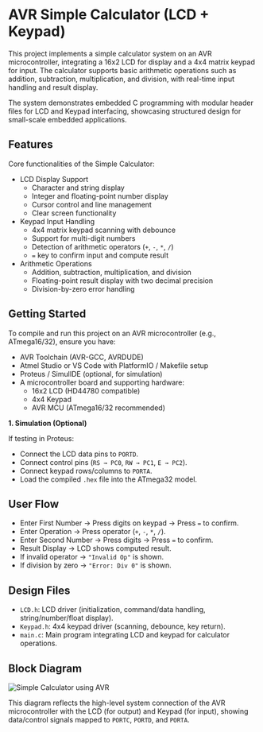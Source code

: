 
# AVR Simple Calculator (LCD + Keypad)

This project implements a simple calculator system on an AVR microcontroller, integrating a 16x2 LCD for display and a 4x4 matrix keypad for input. The calculator supports basic arithmetic operations such as addition, subtraction, multiplication, and division, with real-time input handling and result display.

The system demonstrates embedded C programming with modular header files for LCD and Keypad interfacing, showcasing structured design for small-scale embedded applications.

## Features

Core functionalities of the Simple Calculator:
- LCD Display Support
  - Character and string display
  - Integer and floating-point number display
  - Cursor control and line management
  - Clear screen functionality
- Keypad Input Handling
  - 4x4 matrix keypad scanning with debounce
  - Support for multi-digit numbers
  - Detection of arithmetic operators (`+`, `-`, `*`, `/`)
  - `=` key to confirm input and compute result
- Arithmetic Operations
  - Addition, subtraction, multiplication, and division
  - Floating-point result display with two decimal precision
  - Division-by-zero error handling


## Getting Started

To compile and run this project on an AVR microcontroller (e.g., ATmega16/32), ensure you have:
  - AVR Toolchain (AVR-GCC, AVRDUDE)
  - Atmel Studio or VS Code with PlatformIO / Makefile setup
  - Proteus / SimulIDE (optional, for simulation)
  - A microcontroller board and supporting hardware:
    - 16x2 LCD (HD44780 compatible)
    - 4x4 Keypad
    - AVR MCU (ATmega16/32 recommended)

**1. Simulation (Optional)**

If testing in Proteus:
  - Connect the LCD data pins to `PORTD`.
  - Connect control pins (`RS → PC0`, `RW → PC1`, `E → PC2`).
  - Connect keypad rows/columns to `PORTA`.
  - Load the compiled `.hex` file into the ATmega32 model.

## User Flow

- Enter First Number → Press digits on keypad → Press `=` to confirm.
- Enter Operation → Press operator (`+`, `-`, `*`, `/`).
- Enter Second Number → Press digits → Press `=` to confirm.
- Result Display → LCD shows computed result.
- If invalid operator → `"Invalid Op"` is shown.
- If division by zero → `"Error: Div 0"` is shown.

## Design Files

- `LCD.h`: LCD driver (initialization, command/data handling, string/number/float display).
- `Keypad.h`: 4x4 keypad driver (scanning, debounce, key return).
- `main.c`: Main program integrating LCD and keypad for calculator operations.

## Block Diagram

![Simple Calculator using AVR](https://github.com/Ziad-Mohamed14/SPI-Slave-with-Single-Port-Memory/blob/main/SPI%20With%20Single%20Port%20RAM.png)

This diagram reflects the high-level system connection of the AVR microcontroller with the LCD (for output) and Keypad (for input), showing data/control signals mapped to `PORTC`, `PORTD`, and `PORTA`.

